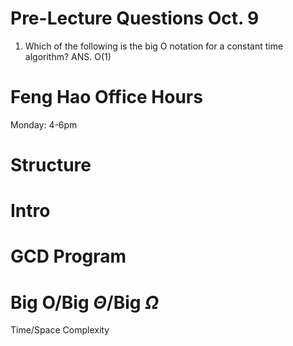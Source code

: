 # Pre-Lecture Questions Oct. 9
1. Which of the following is the big O notation for a constant time algorithm? ANS. O(1)

# Feng Hao Office Hours
Monday: 4-6pm
# Structure
# Intro
# GCD Program
# Big O/Big $\Theta$/Big $\Omega$
Time/Space Complexity





